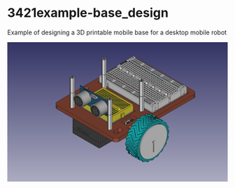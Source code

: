 # 3421example-base_design

Example of designing a 3D printable mobile base for a desktop mobile robot

![preview](resources/images/preview.png)
